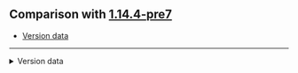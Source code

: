## Comparison with [1.14.4-pre7](https://github.com/PixiGeko/Minecraft-generated-data/tree/1.14.4-pre7)

- [Version data](#version-data)

<hr/>
<details><summary>Version data</summary>
<table><tr><th></th><th align="left">1.14.4-pre7</th><th>1.14.4</th></tr><tr><td>World version</td><td><code>1975</code></td><td><code>1976</code></td></tr><tr><td>Protocol version</td><td><code>497</code></td><td><code>498</code></td></tr></table>
</details>